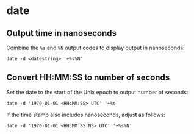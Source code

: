 # date

## Output time in nanoseconds

Combine the `%s` and `%N` output codes to display output in nanoseconds:
```
date -d <datestring> '+%s%N'
```

## Convert HH:MM:SS to number of seconds

Set the date to the start of the Unix epoch to output number of seconds:
```
date -d '1970-01-01 <HH:MM:SS> UTC' '+%s'
```

If the time stamp also includes nanoseconds, adjust as follows:
```
date -d '1970-01-01 <HH:MM:SS.NS> UTC' '+%s%N'
```
